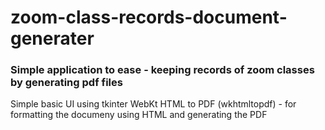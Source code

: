 # zoom-class-records-document-generater

### Simple application to ease - keeping records of zoom classes by generating pdf files 

Simple basic UI using tkinter
WebKt HTML to PDF (wkhtmltopdf) - for formatting the documeny using HTML and generating the PDF


